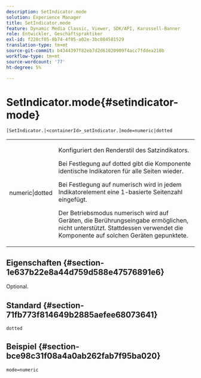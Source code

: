 ```yaml
---
description: SetIndicator.mode
solution: Experience Manager
title: SetIndicator.mode
feature: Dynamic Media Classic, Viewer, SDK/API, Karussell-Banner
role: Entwickler, Geschäftspraktiker
exl-id: f228cf05-8b74-4f85-a02e-3bc084581529
translation-type: tm+mt
source-git-commit: b4344397f82eb7d2d61020909f4acc7fddea210b
workflow-type: tm+mt
source-wordcount: '77'
ht-degree: 5%

---
```


# SetIndicator.mode{#setindicator-mode}

`[SetIndicator.|<containerId>_setIndicator.]mode=numeric|dotted`

<table id="table_0BEA0B5FFDF64E5594B534B2A87A6D88"> 
 <tbody> 
  <tr> 
   <td colname="col1"> <p> <span class="codeph"> numeric|dotted</span> </p> </td> 
   <td colname="col2"> <p> Konfiguriert den Renderstil des Satzindikators. </p> <p>Bei Festlegung auf <span class="codeph"> dotted</span> gibt die Komponente identische Indikatoren für alle Seiten wieder. </p> <p>Bei Festlegung auf <span class="codeph"> numerisch</span> wird in jedem Indikatorelement eine 1-basierte Seitenzahl eingefügt. </p> <p>Der Betriebsmodus <span class="codeph"> numerisch</span> wird auf Geräten, die Berührungseingabe ermöglichen, nicht unterstützt. Stattdessen verwendet die Komponente auf solchen Geräten <span class="codeph"> gepunktete</span>. </p> </td> 
  </tr> 
 </tbody> 
</table>

## Eigenschaften {#section-1e637b22e8a44d759d588e47576891e6}

Optional.

## Standard {#section-71fb773f814649b2885aefee68073641}

`dotted`

## Beispiel {#section-bce98c31f08a4a0ab262fab7f95ba020}

`mode=numeric`
